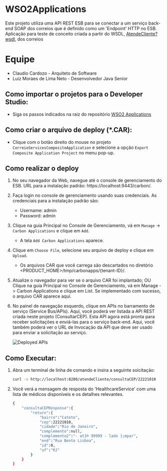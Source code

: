 # WSO2Applications

Este projeto utiliza uma API REST ESB para se conectar a um serviço back-end SOAP dos correios que é definido como um 'Endpoint' HTTP no ESB. Aplicação para teste de conceito criada a partir do WSDL, [AtendeCliente?wsdl], dos correios 

# Equipe
  - Claudio Cardozo - Arquiteto de Software
  - Luiz Moraes de Lima Neto - Desenvolvedor Java Senior

## Como importar o projetos para o Developer Studio:

- Siga os passos indicados na raiz do repositório [WSO2 Applications](https://github.com/moraesdelima/WSO2Applications#ExportToDevStudio)

## Como criar o arquivo de deploy (*.CAR):

- Clique com o botão direito do mouse no projeto `CorreioServicesCompositeApplication` e selecione a opção `Export Composite Application Project` no menu pop-up.

## Como realizar o deploy

1. No seu navegador da Web, navegue até o console de gerenciamento do ESB. URL para a instalação padrão:  https://localhost:9443/carbon/.

2. Faça login no console de gerenciamento usando suas credenciais. As credenciais para a instalação padrão são:
   - Username: admin
   - Password: admin

3. Clique na guia Principal no Console de Gerenciamento, vá em `Manage` -> `Carbon Applications` e clique em `Add`.
	- A tela `Add Carbon Applications` aparece.

4. Clique em `Choose File`, selecione seu arquivo de deploy e clique em `Upload`.
   - Os arquivos CAR que você carrega são descartados no diretório <PRODUCT_HOME>/tmp/carbonapps/{tenant-ID}/.

5. Atualize o navegador para ver se o arquivo CAR foi implantado; OU Clique na guia Principal no Console de Gerenciamento, vá em  Manage -> Carbon Applications e clique em List. Se implementado com sucesso, o arquivo CAR aparece aqui.

6. No painel de navegação esquerdo, clique em APIs no barramento de serviço (Service Bus/APIs). Aqui, você poderá ver listada a API REST criada neste projeto (ConsultarCEP). Esta API agora está pronta para receber solicitações e enviá-las para o serviço back-end. Aqui, você também poderá ver o URL de Invocação da API que deve ser usado para enviar a solicitação ao serviço.

    ![Deployed APIs](https://docs.wso2.com/download/attachments/85376682/Deployed%20API.png?version=1&modificationDate=1490333658000&api=v2)

## Como Executar:

1. Abra um terminal de linha de comando e insira a seguinte soicitação:

    ```bash
    curl -v http://localhost:8280/atendeCliente/consultaCEP/22221010
    ```

2. Você verá a mensagem de resposta do 'HealthcareService' com uma lista de médicos disponíveis e os detalhes relevantes.

    ```bash
    {
		"consultaCEPResponse":{
			"return":{
				"bairro":"Catete",
				"cep":22221010,
				"cidade":"Rio de Janeiro",
				"complemento":null,
				"complemento2":"- at├® 99999 - lado ├¡mpar",
				"end":"Rua Bento Lisboa",
				"id":0,
				"uf":"RJ"
			}
		}
	}
   ```

[AtendeCliente?wsdl]: <https://apps.correios.com.br/SigepMasterJPA/AtendeClienteService/AtendeCliente?wsdl>